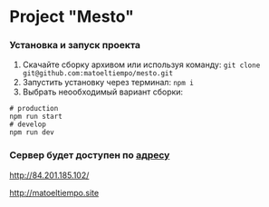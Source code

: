 # Project "Mesto"

### Установка и запуск проекта
1. Скачайте сборку архивом или используя команду:
```git clone git@github.com:matoeltiempo/mesto.git```
2. Запустить установку через терминал:
```npm i```
3. Выбрать неообходимый вариант сборки:
```
# production
npm run start
# develop
npm run dev
```
### Сервер будет доступен по [адресу](http://matoeltiempo.site/users)
http://84.201.185.102/

http://matoeltiempo.site
